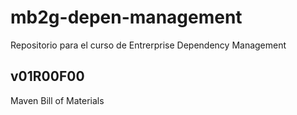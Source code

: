 # mb2g-depen-management
Repositorio para el curso de Entrerprise Dependency Management

## v01R00F00
Maven Bill of Materials
